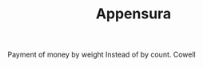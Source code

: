 ---
title: Appensura
permalink: "/definitions/appensura.html"
body: Payment of money by weight Instead of by count. Cowell
published_at: '2018-07-07'
layout: post
---